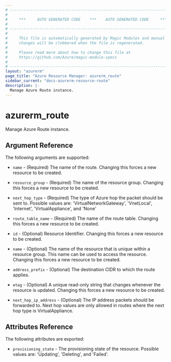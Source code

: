 ```yaml
---
# ----------------------------------------------------------------------------
#
#     ***     AUTO GENERATED CODE    ***    AUTO GENERATED CODE     ***
#
# ----------------------------------------------------------------------------
#
#     This file is automatically generated by Magic Modules and manual
#     changes will be clobbered when the file is regenerated.
#
#     Please read more about how to change this file at
#     https://github.com/Azure/magic-module-specs
#
# ----------------------------------------------------------------------------
layout: "azurerm"
page_title: "Azure Resource Manager: azurerm_route"
sidebar_current: "docs-azurerm-resource-route"
description: |-
  Manage Azure Route instance.
---
```


# azurerm_route

Manage Azure Route instance.


## Argument Reference

The following arguments are supported:

* `name` - (Required) The name of the route. Changing this forces a new resource to be created.

* `resource_group` - (Required) The name of the resource group. Changing this forces a new resource to be created.

* `next_hop_type` - (Required) The type of Azure hop the packet should be sent to. Possible values are: 'VirtualNetworkGateway', 'VnetLocal', 'Internet', 'VirtualAppliance', and 'None'

* `route_table_name` - (Required) The name of the route table. Changing this forces a new resource to be created.

* `id` - (Optional) Resource Identifier. Changing this forces a new resource to be created.

* `name` - (Optional) The name of the resource that is unique within a resource group. This name can be used to access the resource. Changing this forces a new resource to be created.

* `address_prefix` - (Optional) The destination CIDR to which the route applies.

* `etag` - (Optional) A unique read-only string that changes whenever the resource is updated. Changing this forces a new resource to be created.

* `next_hop_ip_address` - (Optional) The IP address packets should be forwarded to. Next hop values are only allowed in routes where the next hop type is VirtualAppliance.

## Attributes Reference

The following attributes are exported:

* `provisioning_state` - The provisioning state of the resource. Possible values are: 'Updating', 'Deleting', and 'Failed'.
